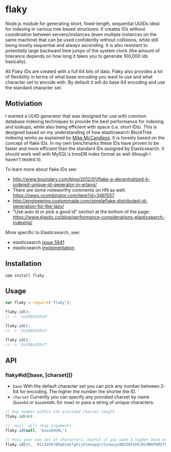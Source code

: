 # flaky

Node.js module for generating short, fixed-length, sequential UUIDs ideal for indexing in various tree based structures. It creates IDs without coordination between servers/instances (even multiple instances on the same machine) that can be used confidently without collisions, while still being mostly sequential and always ascending. It is also resistant to potentially large backward time jumps of the system clock (the amount of tolerance depends on how long it takes you to generate 100,000 ids basically).

All Flaky IDs are created with a full 64 bits of data. Flaky also provides a lot of flexibility in terms of what base encoding you want to use and what character set to encode with. By default it will do base 64 encoding and use the standard character set.

## Motiviation

I wanted a UUID generator that was designed for use with common database indexing techniques to provide the best performance for indexing and lookups, while also being efficient with space (i.e. short IDs). This is designed based on my understanding of how elasticsearch BlockTree indexing works as explained by [Mike McCandless](http://blog.mikemccandless.com/2014/05/choosing-fast-unique-identifier-uuid.html). It is loosely based on the concept of flake IDs. In my own benchmarks these IDs have proven to be faster and more efficient than the standard IDs assigned by Elasticsearch. It should work well with MySQL's InnoDB index format as well (though I haven't tested it).

To learn more about flake IDs see:
* http://www.boundary.com/blog/2012/01/flake-a-decentralized-k-ordered-unique-id-generator-in-erlang/
* There are some noteworthy comments on HN as well: https://news.ycombinator.com/item?id=3461557
* http://engineering.custommade.com/simpleflake-distributed-id-generation-for-the-lazy/
* "Use auto id or pick a good id" section at the bottom of the page: https://www.elastic.co/blog/performance-considerations-elasticsearch-indexing/

More specific to Elasticsearch, see:
* elasticsearch [issue 5941](https://github.com/elastic/elasticsearch/issues/5941)
* elasticsearch [implementation](https://github.com/elastic/elasticsearch/blob/9c1ac95ba8e593c90b4681f2a554b12ff677cf89/src/main/java/org/elasticsearch/common/TimeBasedUUIDGenerator.java)

## Installation
```
npm install flaky
```

## Usage

```js
var flaky = require('flaky');

flaky.id();
// -> '5n29BnZXhcR'

flaky.id();
// -> '5n29BnZXhcS'

flaky.id();
// -> '5n29BnZXhcT'
```

## API

### flaky#id([base, [charset]])

- `base`
  With the default character set you can pick any number between 2-64 for encoding. The higher the number the shorter the ID.
- `charset`
  Currently you can specify any provided charset by name (`base64` or `base64URL` for now) or pass a string of unique characters.

```js
// Any number within the provided charset length
flaky.id(48)

// `null` will skip arguments
flaky.id(null, 'base64URL')

// Pass your own set of characters. Useful if you want a higher base encoding.
flaky.id(85, '0123456789abcdefghijklmnopqrstuvwxyzABCDEFGHIJKLMNOPQRSTUVWXYZ!@#$%^&*()-_=+/?<>,.;:|')
```
